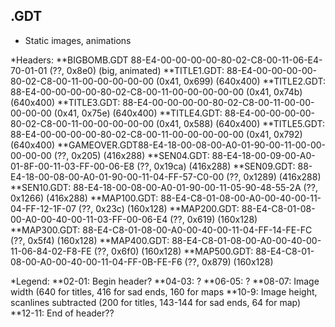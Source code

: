 ## .GDT
* Static images, animations

*Headers:
**BIGBOMB.GDT 88-E4-00-00-00-00-80-02-C8-00-11-06-E4-70-01-01 (??, 0x8e0) (big, animated)
**TITLE1.GDT: 88-E4-00-00-00-00-80-02-C8-00-11-00-00-00-00-00 (0x41, 0x699) (640x400)
**TITLE2.GDT: 88-E4-00-00-00-00-80-02-C8-00-11-00-00-00-00-00 (0x41, 0x74b) (640x400)
**TITLE3.GDT: 88-E4-00-00-00-00-80-02-C8-00-11-00-00-00-00-00 (0x41, 0x75e) (640x400)
**TITLE4.GDT: 88-E4-00-00-00-00-80-02-C8-00-11-00-00-00-00-00 (0x41, 0x588) (640x400)
**TITLE5.GDT: 88-E4-00-00-00-00-80-02-C8-00-11-00-00-00-00-00 (0x41, 0x792) (640x400)
**GAMEOVER.GDT88-E4-18-00-08-00-A0-01-90-00-11-00-00-00-00-00 (??, 0x205) (416x288)
**SEN04.GDT:  88-E4-18-00-09-00-A0-01-8F-00-11-03-FF-00-06-E8 (??, 0x19ca) (416x288)
**SEN09.GDT:  88-E4-18-00-08-00-A0-01-90-00-11-04-FF-57-C0-00 (??, 0x1289) (416x288)
**SEN10.GDT:  88-E4-18-00-08-00-A0-01-90-00-11-05-90-48-55-2A (??, 0x1266) (416x288)
**MAP100.GDT: 88-E4-C8-01-08-00-A0-00-40-00-11-04-FF-12-1F-07 (??, 0x23c) (160x128)
**MAP200.GDT: 88-E4-C8-01-08-00-A0-00-40-00-11-03-FF-00-06-E4 (??, 0x619) (160x128)
**MAP300.GDT: 88-E4-C8-01-08-00-A0-00-40-00-11-04-FF-14-FE-FC (??, 0x5f4) (160x128)
**MAP400.GDT: 88-E4-C8-01-08-00-A0-00-40-00-11-06-84-02-F8-FE (??, 0x6f0) (160x128)
**MAP500.GDT: 88-E4-C8-01-08-00-A0-00-40-00-11-04-FF-0B-FE-F6 (??, 0x879) (160x128)

*Legend:
**02-01: Begin header?
**04-03: ?
**06-05: ?
**08-07: Image width (640 for titles, 416 for sad ends, 160 for maps
**10-9: Image height, scanlines subtracted (200 for titles, 143-144 for sad ends, 64 for map)
**12-11: End of header??